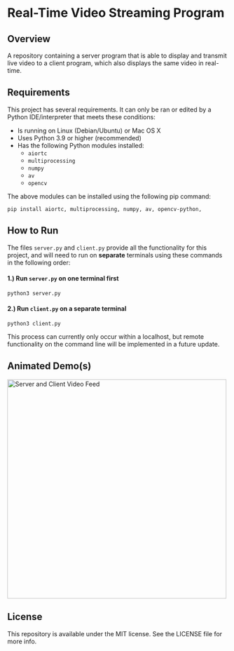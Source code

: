 # Real-Time Video Streaming Program

## Overview

A repository containing a server program that is able to display and transmit live video to a client program, which also displays the same video in real-time.

## Requirements

This project has several requirements. It can only be ran or edited by a Python IDE/interpreter that meets these conditions:

- Is running on Linux (Debian/Ubuntu) or Mac OS X
- Uses Python 3.9 or higher (recommended)
- Has the following Python modules installed:
  - `aiortc`
  - `multiprocessing`
  - `numpy`
  - `av`
  - `opencv`

The above modules can be installed using the following pip command:

```
pip install aiortc, multiprocessing, numpy, av, opencv-python,
```

## How to Run

The files `server.py` and `client.py` provide all the functionality for this project, and will need to run on <b>separate</b> terminals using these commands in the following order:

#### 1.) Run `server.py` on one terminal first

```
python3 server.py
```

#### 2.) Run `client.py` on a separate terminal

```
python3 client.py
```

This process can currently only occur within a localhost, but remote functionality on the command line will be implemented in a future update.

## Animated Demo(s)

<img src="./animations/server-client.gif" alt="Server and Client Video Feed" width="500"/>

## License

This repository is available under the MIT license. See the LICENSE file for more info.

